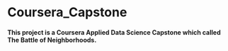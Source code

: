 # Coursera_Capstone
#### This project is a Coursera Applied Data Science Capstone which called The Battle of Neighborhoods.
